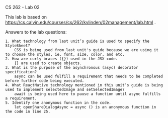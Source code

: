 CS 262 - Lab 02

This lab is based on https://cs.calvin.edu/courses/cs/262/kvlinden/02management/lab.html .

Answers to the lab questions:

	1. What technology from last unit’s guide is used to specify the StyleSheet?
		CSS is being used from last unit's guide because we are using it to choose the styles, ie, font, size, color, and etc.
	2. How are curly braces ({}) used in the JSX code.
		{} are used to create objects.
	3. What is the purpose of the asynchronous (asyc) decorator specification?
		async can be used fulfill a requirement that needs to be completed before further code being executed.
	4. What ReactNative technology mentioned in this unit’s guide is being used to implement selectedImage and setSelectedImage?
		await is being used here to pause a function until async fulfills a requirement.
	5. Identify one anonymous function in the code.
		let openShareDialogAsync = async () is an anonymous function in the code in line 25.

